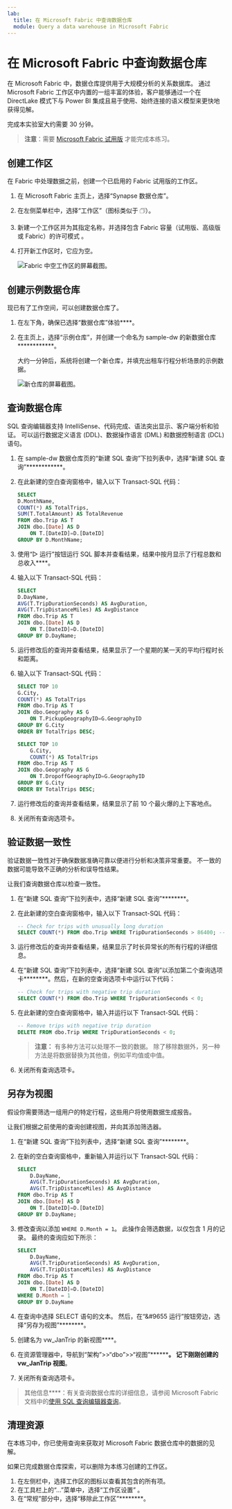 ```yaml
---
lab:
  title: 在 Microsoft Fabric 中查询数据仓库
  module: Query a data warehouse in Microsoft Fabric
---
```


# 在 Microsoft Fabric 中查询数据仓库

在 Microsoft Fabric 中，数据仓库提供用于大规模分析的关系数据库。 通过 Microsoft Fabric 工作区中内置的一组丰富的体验，客户能够通过一个在 DirectLake 模式下与 Power BI 集成且易于使用、始终连接的语义模型来更快地获得见解。 

完成本实验室大约需要 30 分钟。

> **注意**：需要 [Microsoft Fabric 试用版](https://learn.microsoft.com/fabric/get-started/fabric-trial) 才能完成本练习。

## 创建工作区

在 Fabric 中处理数据之前，创建一个已启用的 Fabric 试用版的工作区。

1. 在 Microsoft Fabric 主页上，选择“Synapse 数据仓库”。[](https://app.fabric.microsoft.com)
1. 在左侧菜单栏中，选择“工作区”（图标类似于 &#128455;）。
1. 新建一个工作区并为其指定名称，并选择包含 Fabric 容量（试用版、高级版或 Fabric）的许可模式  。
1. 打开新工作区时，它应为空。

    ![Fabric 中空工作区的屏幕截图。](./Images/new-workspace.png)

## 创建示例数据仓库

现已有了工作空间，可以创建数据仓库了。

1. 在左下角，确保已选择“数据仓库”体验****。
1. 在主页上，选择“示例仓库”，并创建一个命名为 sample-dw 的新数据仓库************。

    大约一分钟后，系统将创建一个新仓库，并填充出租车行程分析场景的示例数据。

    ![新仓库的屏幕截图。](./Images/sample-data-warehouse.png)

## 查询数据仓库

SQL 查询编辑器支持 IntelliSense、代码完成、语法突出显示、客户端分析和验证。 可以运行数据定义语言 (DDL)、数据操作语言 (DML) 和数据控制语言 (DCL) 语句。

1. 在 sample-dw 数据仓库页的“新建 SQL 查询”下拉列表中，选择“新建 SQL 查询”************。

1. 在此新建的空白查询窗格中，输入以下 Transact-SQL 代码：

    ```sql
    SELECT 
    D.MonthName, 
    COUNT(*) AS TotalTrips, 
    SUM(T.TotalAmount) AS TotalRevenue 
    FROM dbo.Trip AS T
    JOIN dbo.[Date] AS D
        ON T.[DateID]=D.[DateID]
    GROUP BY D.MonthName;
    ```

1. 使用“&#9655; 运行”按钮运行 SQL 脚本并查看结果，结果中按月显示了行程总数和总收入****。

1. 输入以下 Transact-SQL 代码：

    ```sql
   SELECT 
    D.DayName, 
    AVG(T.TripDurationSeconds) AS AvgDuration, 
    AVG(T.TripDistanceMiles) AS AvgDistance 
    FROM dbo.Trip AS T
    JOIN dbo.[Date] AS D
        ON T.[DateID]=D.[DateID]
    GROUP BY D.DayName;
    ```

1. 运行修改后的查询并查看结果，结果显示了一个星期的某一天的平均行程时长和距离。

1. 输入以下 Transact-SQL 代码：

    ```sql
    SELECT TOP 10 
    G.City, 
    COUNT(*) AS TotalTrips 
    FROM dbo.Trip AS T
    JOIN dbo.Geography AS G
        ON T.PickupGeographyID=G.GeographyID
    GROUP BY G.City
    ORDER BY TotalTrips DESC;
    
    SELECT TOP 10 
        G.City, 
        COUNT(*) AS TotalTrips 
    FROM dbo.Trip AS T
    JOIN dbo.Geography AS G
        ON T.DropoffGeographyID=G.GeographyID
    GROUP BY G.City
    ORDER BY TotalTrips DESC;
    ```

1. 运行修改后的查询并查看结果，结果显示了前 10 个最火爆的上下客地点。

1. 关闭所有查询选项卡。

## 验证数据一致性

验证数据一致性对于确保数据准确可靠以便进行分析和决策非常重要。 不一致的数据可能导致不正确的分析和误导性结果。 

让我们查询数据仓库以检查一致性。

1. 在“新建 SQL 查询”下拉列表中，选择“新建 SQL 查询”********。

1. 在此新建的空白查询窗格中，输入以下 Transact-SQL 代码：

    ```sql
    -- Check for trips with unusually long duration
    SELECT COUNT(*) FROM dbo.Trip WHERE TripDurationSeconds > 86400; -- 24 hours
    ```

1. 运行修改后的查询并查看结果，结果显示了时长异常长的所有行程的详细信息。

1. 在“新建 SQL 查询”下拉列表中，选择“新建 SQL 查询”以添加第二个查询选项卡********。然后，在新的空查询选项卡中运行以下代码：

    ```sql
    -- Check for trips with negative trip duration
    SELECT COUNT(*) FROM dbo.Trip WHERE TripDurationSeconds < 0;
    ```

1. 在此新建的空白查询窗格中，输入并运行以下 Transact-SQL 代码：

    ```sql
    -- Remove trips with negative trip duration
    DELETE FROM dbo.Trip WHERE TripDurationSeconds < 0;
    ```

    > **注意：** 有多种方法可以处理不一致的数据。 除了移除数据外，另一种方法是将数据替换为其他值，例如平均值或中值。

1. 关闭所有查询选项卡。

## 另存为视图

假设你需要筛选一组用户的特定行程，这些用户将使用数据生成报告。

让我们根据之前使用的查询创建视图，并向其添加筛选器。

1. 在“新建 SQL 查询”下拉列表中，选择“新建 SQL 查询”********。

1. 在新的空白查询窗格中，重新输入并运行以下 Transact-SQL 代码：

    ```sql
    SELECT 
        D.DayName, 
        AVG(T.TripDurationSeconds) AS AvgDuration, 
        AVG(T.TripDistanceMiles) AS AvgDistance 
    FROM dbo.Trip AS T
    JOIN dbo.[Date] AS D
        ON T.[DateID]=D.[DateID]
    GROUP BY D.DayName;
    ```

1. 修改查询以添加 `WHERE D.Month = 1`。 此操作会筛选数据，以仅包含 1 月的记录。 最终的查询应如下所示：

    ```sql
    SELECT 
        D.DayName, 
        AVG(T.TripDurationSeconds) AS AvgDuration, 
        AVG(T.TripDistanceMiles) AS AvgDistance 
    FROM dbo.Trip AS T
    JOIN dbo.[Date] AS D
        ON T.[DateID]=D.[DateID]
    WHERE D.Month = 1
    GROUP BY D.DayName
    ```

1. 在查询中选择 SELECT 语句的文本。 然后，在“&#9655 运行”按钮旁边，选择“另存为视图”********。

1. 创建名为 vw_JanTrip 的新视图****。

1. 在资源管理器中，导航到“架构”>>“dbo”>>“视图”********。 记下刚刚创建的 vw_JanTrip 视图**。

1. 关闭所有查询选项卡。

> 其他信息****：有关查询数据仓库的详细信息，请参阅 Microsoft Fabric 文档中的[使用 SQL 查询编辑器查询](https://learn.microsoft.com/fabric/data-warehouse/sql-query-editor)。

## 清理资源

在本练习中，你已使用查询来获取对 Microsoft Fabric 数据仓库中的数据的见解。

如果已完成数据仓库探索，可以删除为本练习创建的工作区。

1. 在左侧栏中，选择工作区的图标以查看其包含的所有项。
2. 在工具栏上的“...”菜单中，选择“工作区设置” 。
3. 在“常规”部分中，选择“移除此工作区”********。
